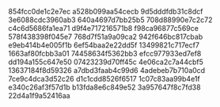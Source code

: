 854fcc0de1c2e7ec
a528b099aa54cecb
9d5dddfdb31c8dcf
3e6088cdc3960ab3
640a4697d7bb25b5
708d88990e7c2c72
c4c6d5686fa1ea71
d9f4e717216571b8
f98ca96877c569ce
578f438398f045e7
768d7f51a9a09ca2
942f646bc817cbab
e9eb414b4e005f1b
6ef54baa2e22dd5f
13499821c717ecf7
1663af80fcbb3a01
74458634f5362bb3
efcc977933ed7ef8
dd194a155c647e50
07423239d70ff45c
4e06ca2c7a44cbf5
13637184f8d59326
a7dbd3faab4c99d6
4adebeb7b710a0cd
7ce9c4dca3d52c26
d1c1cdd8526f6517
1c07c83aa99b4e1f
e340c26af3f57d1b
b13fda8e6c849e52
3a957647f8c7fd38
22d4a1f9a52416aa
